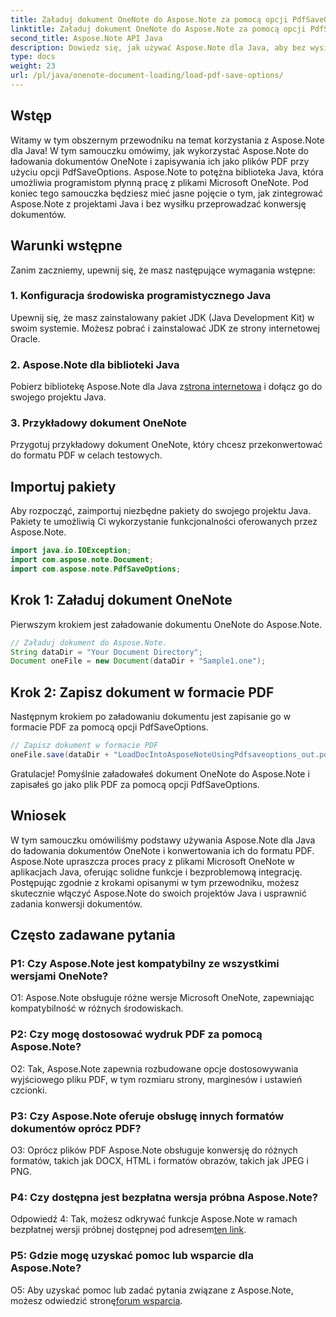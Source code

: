 ```yaml
---
title: Załaduj dokument OneNote do Aspose.Note za pomocą opcji PdfSaveOptions
linktitle: Załaduj dokument OneNote do Aspose.Note za pomocą opcji PdfSaveOptions
second_title: Aspose.Note API Java
description: Dowiedz się, jak używać Aspose.Note dla Java, aby bez wysiłku ładować dokumenty OneNote i konwertować je do formatu PDF. Uprość zadania konwersji dokumentów dzięki Aspose.Note.
type: docs
weight: 23
url: /pl/java/onenote-document-loading/load-pdf-save-options/
---
```

## Wstęp

Witamy w tym obszernym przewodniku na temat korzystania z Aspose.Note dla Java! W tym samouczku omówimy, jak wykorzystać Aspose.Note do ładowania dokumentów OneNote i zapisywania ich jako plików PDF przy użyciu opcji PdfSaveOptions. Aspose.Note to potężna biblioteka Java, która umożliwia programistom płynną pracę z plikami Microsoft OneNote. Pod koniec tego samouczka będziesz mieć jasne pojęcie o tym, jak zintegrować Aspose.Note z projektami Java i bez wysiłku przeprowadzać konwersję dokumentów.

## Warunki wstępne

Zanim zaczniemy, upewnij się, że masz następujące wymagania wstępne:

### 1. Konfiguracja środowiska programistycznego Java

Upewnij się, że masz zainstalowany pakiet JDK (Java Development Kit) w swoim systemie. Możesz pobrać i zainstalować JDK ze strony internetowej Oracle.

### 2. Aspose.Note dla biblioteki Java

 Pobierz bibliotekę Aspose.Note dla Java z[strona internetowa](https://releases.aspose.com/note/java/) i dołącz go do swojego projektu Java.

### 3. Przykładowy dokument OneNote

Przygotuj przykładowy dokument OneNote, który chcesz przekonwertować do formatu PDF w celach testowych.

## Importuj pakiety

Aby rozpocząć, zaimportuj niezbędne pakiety do swojego projektu Java. Pakiety te umożliwią Ci wykorzystanie funkcjonalności oferowanych przez Aspose.Note.

```java
import java.io.IOException;
import com.aspose.note.Document;
import com.aspose.note.PdfSaveOptions;
```

## Krok 1: Załaduj dokument OneNote

Pierwszym krokiem jest załadowanie dokumentu OneNote do Aspose.Note.

```java
// Załaduj dokument do Aspose.Note.
String dataDir = "Your Document Directory";
Document oneFile = new Document(dataDir + "Sample1.one");
```

## Krok 2: Zapisz dokument w formacie PDF

Następnym krokiem po załadowaniu dokumentu jest zapisanie go w formacie PDF za pomocą opcji PdfSaveOptions.

```java
// Zapisz dokument w formacie PDF
oneFile.save(dataDir + "LoadDocIntoAsposeNoteUsingPdfsaveoptions_out.pdf", new PdfSaveOptions());
```

Gratulacje! Pomyślnie załadowałeś dokument OneNote do Aspose.Note i zapisałeś go jako plik PDF za pomocą opcji PdfSaveOptions.

## Wniosek

W tym samouczku omówiliśmy podstawy używania Aspose.Note dla Java do ładowania dokumentów OneNote i konwertowania ich do formatu PDF. Aspose.Note upraszcza proces pracy z plikami Microsoft OneNote w aplikacjach Java, oferując solidne funkcje i bezproblemową integrację. Postępując zgodnie z krokami opisanymi w tym przewodniku, możesz skutecznie włączyć Aspose.Note do swoich projektów Java i usprawnić zadania konwersji dokumentów.

## Często zadawane pytania

### P1: Czy Aspose.Note jest kompatybilny ze wszystkimi wersjami OneNote?

O1: Aspose.Note obsługuje różne wersje Microsoft OneNote, zapewniając kompatybilność w różnych środowiskach.

### P2: Czy mogę dostosować wydruk PDF za pomocą Aspose.Note?

O2: Tak, Aspose.Note zapewnia rozbudowane opcje dostosowywania wyjściowego pliku PDF, w tym rozmiaru strony, marginesów i ustawień czcionki.

### P3: Czy Aspose.Note oferuje obsługę innych formatów dokumentów oprócz PDF?

O3: Oprócz plików PDF Aspose.Note obsługuje konwersję do różnych formatów, takich jak DOCX, HTML i formatów obrazów, takich jak JPEG i PNG.

### P4: Czy dostępna jest bezpłatna wersja próbna Aspose.Note?

 Odpowiedź 4: Tak, możesz odkrywać funkcje Aspose.Note w ramach bezpłatnej wersji próbnej dostępnej pod adresem[ten link](https://releases.aspose.com/).

### P5: Gdzie mogę uzyskać pomoc lub wsparcie dla Aspose.Note?

 O5: Aby uzyskać pomoc lub zadać pytania związane z Aspose.Note, możesz odwiedzić stronę[forum wsparcia](https://forum.aspose.com/c/note/28).